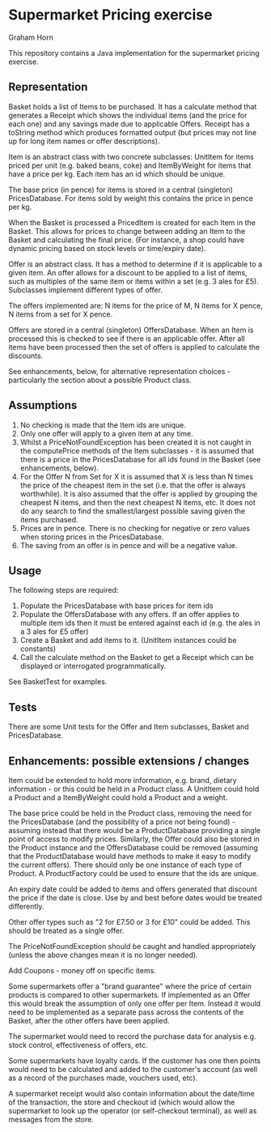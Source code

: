 # Supermarket Pricing exercise

Graham Horn

This repository contains a Java implementation for the supermarket pricing exercise.

## Representation

Basket holds a list of Items to be purchased. It has a calculate method that
generates a Receipt which shows the individual items (and the price for each one)
and any savings made due to applicable Offers. Receipt has a toString method which produces formatted output (but prices may not
line up for long item names or offer descriptions).

Item is an abstract class with two concrete subclasses: UnitItem for items
priced per unit (e.g. baked beans, coke) and ItemByWeight for items that have a
price per kg. Each item has an id which should be unique.

The base price (in pence) for items is stored in a central (singleton) PricesDatabase. For items sold
by weight this contains the price in pence per kg.

When the Basket is processed a PricedItem is created for each Item in the Basket.
This allows for prices to change between adding an Item to the Basket and calculating the
final price. (For instance, a shop could have dynamic pricing based on stock levels or time/expiry date).

Offer is an abstract class. It has a method to determine if it is applicable to
a given item. An offer allows for a discount to be applied to a list of items, such as
multiples of the same item or items within a set (e.g. 3 ales for £5). Subclasses implement different types of offer.

The offers implemented are: N items for the price of M, N items for X pence, N items from a set for X pence.

Offers are stored in a central (singleton) OffersDatabase. When an Item is processed
this is checked to see if there is an applicable offer. After all items have been processed
then the set of offers is applied to calculate the discounts.

See enhancements, below, for alternative representation choices - particularly the section about a possible Product class.

## Assumptions

1. No checking is made that the Item ids are unique.
2. Only one offer will apply to a given item at any time.
3. Whilst a PriceNotFoundException has been created it is not caught in the computePrice methods
of the Item subclasses - it is assumed that there is a price in the PricesDatabase for all ids found in the Basket (see enhancements, below).
4. For the Offer N from Set for X it is assumed that X is less than N times the price of the cheapest item in the set (i.e. 
that the offer is always worthwhile). It is also assumed that the offer is applied by grouping the cheapest N items, and then
 the next cheapest N items, etc. It does not do any search to find the smallest/largest possible saving given the items purchased.
5. Prices are in pence. There is no checking for negative or zero values when storing prices in the PricesDatabase.
6. The saving from an offer is in pence and will be a negative value.

## Usage

The following steps are required:
1. Populate the PricesDatabase with base prices for item ids
2. Populate the OffersDatabase with any offers. If an offer applies to multiple item ids
then it must be entered against each id (e.g. the ales in a 3 ales for £5 offer)
3. Create a Basket and add items to it. (UnitItem instances could be constants)
4. Call the calculate method on the Basket to get a Receipt which can be displayed or interrogated programmatically.

See BasketTest for examples.

## Tests

There are some Unit tests for the Offer and Item subclasses, Basket and PricesDatabase.

## Enhancements: possible extensions / changes

Item could be extended to hold more information, e.g. brand, dietary information -
or this could be held in a Product class. A UnitItem could hold a Product and a ItemByWeight could hold a Product and a weight.

The base price could be held in the Product class, removing the need for the PricesDatabase (and the possibility
of a price not being found) - assuming instead that
there would be a ProductDatabase providing a single point of access to modify prices. Similarly, the Offer could also be stored
in the Product instance and the OffersDatabase could be removed (assuming that the ProductDatabase would have methods to make it easy to modify the current offers).
There should only be one instance of each type of Product. A ProductFactory could be used to ensure that the ids are unique.

An expiry date could be added to items and offers generated that discount the
price if the date is close. Use by and best before dates would be treated differently.

Other offer types such as "2 for £7.50 or 3 for £10" could be added. This should
be treated as a single offer.

The PriceNotFoundException should be caught and handled appropriately (unless the above changes mean it is no longer needed).

Add Coupons - money off on specific items.

Some supermarkets offer a "brand guarantee" where the price of certain products is compared to other supermarkets. If implemented as
an Offer this would break the assumption of only one offer per Item. Instead it would need to be implemented as a separate pass across the contents
of the Basket, after the other offers have been applied.

The supermarket would need to record the purchase data for analysis e.g. stock control, effectiveness of offers, etc.

Some supermarkets have loyalty cards. If the customer has one then points would need to be calculated and added to the customer's account
(as well as a record of the purchases made, vouchers used, etc).

A supermarket receipt would also contain information about the date/time of the transaction, the store and checkout id (which would
allow the supermarket to look up the operator (or self-checkout terminal), as well as messages from the store.